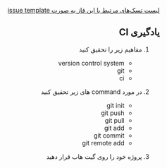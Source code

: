 <div dir="rtl" align='right'>


[لیست تسک‌های مرتبط با این فاز به صورت issue template](./issue-template-Phase02.md)

## یادگیری CI

1. مفاهیم زیر را تحقیق کنید
    - version control system
    - git
    - ci
1. در مورد command های زیر تحقیق کنید
    - git init
    - git push
    - git pull
    - git add
    - git commit
    - git remote add

1. پروژه خود را روی گیت هاب قرار  دهید

